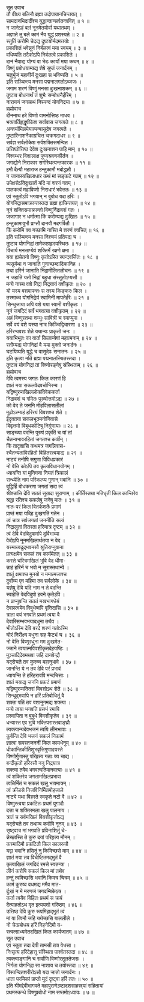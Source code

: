 सूत उवाच  
तौ वीक्ष्य बलिनौ ब्रह्मा तदोपायानचिन्तयत् ।  
सामदानभिदादींश्च युद्धान्तान्सर्वतन्त्रवित् ॥ १ ॥  
न जानेऽहं बलं नूनमेतयोर्वा यथातथम् ।  
अज्ञाते तु बले कामं नैव युद्धं प्रशस्यते ॥ २ ॥  
स्तुतिं करोमि चेदद्य दुष्टयोर्मदमत्तयोः ।  
प्रकाशितं भवेन्नूनं निर्बलत्वं मया स्वयम् ॥ ३ ॥  
वधिष्यति तदैकोऽपि निर्बलत्वे प्रकाशिते ।  
दानं नैवाद्य योग्यं वा भेदः कार्यो मया कथम् ॥ ४ ॥  
विष्णुं प्रबोधयाम्यद्य शेषे सुप्तं जनार्दनम् ।  
चतुर्भुजं महावीर्यं दुःखहा स भविष्यति ॥ ५ ॥  
इति सञ्चिन्त्य मनसा पद्मनालगतोऽब्जजः ।  
जगाम शरणं विष्णुं मनसा दुःखनाशकम् ॥ ६ ॥  
तुष्टाव बोधनार्थं तं शुभैः सम्बोधनैर्हरिम् ।  
नारायणं जगन्नाथं निस्पन्दं योगनिद्रया ॥ ७ ॥  
ब्रह्मोवाच  
दीननाथ हरे विष्णो वामनोत्तिष्ठ माधव ।  
भक्तार्तिहृद्धृषीकेश सर्वावास जगत्पते ॥ ८ ॥  
अन्तर्यामिन्नमेयात्मन्वासुदेव जगत्पते ।  
दुष्टारिनाशनैकाग्रचित्त चक्रगदाधर ॥ ९ ॥  
सर्वज्ञ सर्वलोकेश सर्वशक्तिसमन्वित ।  
उत्तिष्ठोत्तिष्ठ देवेश दुःखनाशन पाहि माम् ॥ १० ॥  
विश्वम्भर विशालाक्ष पुण्यश्रवणकीर्तन ।  
जगद्योने निराकार सर्गस्थित्यन्तकारक ॥ ११ ॥  
इमौ दैत्यौ महाराज हन्तुकामौ मदोद्धतौ ।  
न जानास्यखिलाधार कथं मां सङ्कटे गतम् ॥ १२ ॥  
उपेक्षसेऽतिदुःखार्तं यदि मां शरणं गतम् ।  
पालकत्वं महाविष्णो निराधारं भवेत्ततः ॥ १३ ॥  
एवं स्तुतोऽपि भगवान् न बुबोध यदा हरिः ।  
योगनिद्रासमाक्रान्तस्तदा ब्रह्मा ह्यचिन्तयत् ॥ १४ ॥  
नूनं शक्तिसमाक्रान्तो विष्णुर्निद्रावशं गतः ।  
जजागार न धर्मात्मा किं करोम्यद्य दुःखितः ॥ १५ ॥  
हन्तुकामावुभौ प्राप्तौ दानवौ मदगर्वितौ ।  
किं करोमि क्व गच्छामि नास्ति मे शरणं क्वचित् ॥ १६ ॥  
इति सञ्चिन्त्य मनसा निश्चयं प्रतिपद्य च ।  
तुष्टाव योगनिद्रां तामेकाग्रहृदयस्थितः ॥ १७ ॥  
विचार्य मनसाप्येवं शक्तिर्मे रक्षणे क्षमा ।  
यया ह्यचेतनो विष्णुः कृतोऽस्ति स्पन्दवर्जितः ॥ १८ ॥  
व्यसुर्यथा न जानाति गुणाच्छब्दादिकानिह ।  
तथा हरिर्न जानाति निद्रामीलितलोचनः ॥ १९ ॥  
न जहाति यतो निद्रां बहुधा संस्तुतोऽप्यसौ ।  
मन्ये नास्य वशे निद्रा निद्रयायं वशीकृतः ॥ २० ॥  
यो यस्य वशमापन्तः स तस्य किङ्करः किल ।  
तस्माच्च योगनिद्रेयं स्वामिनी मापतेर्हरेः ॥ २१ ॥  
सिन्धुजाया अपि वशे यया स्वामी वशीकृतः ।  
नूनं जगदिदं सर्वं भगवत्या वशीकृतम् ॥ २२ ॥  
अहं विष्णुस्तथा शम्भुः सावित्री च रमाप्युमा ।  
सर्वे वयं वशे यस्या नात्र किञ्चिद्विचारणा ॥ २३ ॥  
हरिरप्यवशः शेते यथान्यः प्राकृतो जनः ।  
ययाभिभूतः का वार्ता किलान्येषां महात्मनाम् ॥ २४ ॥  
स्तौम्यद्य योगनिद्रां वै यया मुक्तो जनार्दनः ।  
घटयिष्यति युद्धे च वासुदेवः सनातनः ॥ २५ ॥  
इति कृत्वा मतिं ब्रह्मा पद्मनालस्थितस्तदा ।  
तुष्टाव योगनिद्रां तां विष्णोरङ्गेषु संस्थिताम् ॥ २६ ॥  
ब्रह्मोवाच  
देवि त्वमस्य जगतः किल कारणं हि  
     ज्ञातं मया सकलवेदवचोभिरम्ब ।  
यद्विष्णुरप्यखिललोकविवेककर्ता  
     निद्रावशं च गमितः पुरुषोत्तमोऽद्य ॥ २७ ॥  
को वेद ते जननि मोहविलासलीलां  
     मूढोऽस्म्यहं हरिरयं विवशश्च शेते ।  
ईदृक्तया सकलभूतमनोनिवासे  
     विद्वत्तमो विबुधकोटिषु निर्गुणायाः ॥ २८ ॥  
साङ्ख्या वदन्ति पुरुषं प्रकृतिं च यां तां  
     चैतन्यभावरहितां जगतश्च कर्त्रीम् ।  
किं तादृशासि कथमत्र जगन्निवास-  
     श्चैतन्यताविरहितो विहितस्त्वयाद्य ॥ २९ ॥  
नाट्यं तनोषि सगुणा विविधप्रकारं  
     नो वेत्ति कोऽपि तव कृत्यविधानयोगम् ।  
ध्यायन्ति यां मुनिगणा नियतं त्रिकालं  
     सन्ध्येति नाम परिकल्प्य गुणान् भवानि ॥ ३० ॥  
बुद्धिर्हि बोधकरणा जगतां सदा त्वं  
     श्रीश्चासि देवि सततं सुखदा सुराणाम् ।
कीर्तिस्तथा मतिधृती किल कान्तिरेव  
     श्रद्धा रतिश्च सकलेषु जनेषु मातः ॥ ३१ ॥  
नातः परं किल वितर्कशतैः प्रमाणं  
     प्राप्तं मया यदिह दुःखगतिं गतेन ।  
त्वं चात्र सर्वजगतां जननीति सत्यं  
     निद्रालुतां वितरता हरिणात्र दृष्टम् ॥ ३२ ॥  
त्वं देवि वेदविदुषामपि दुर्विभाव्या  
     वेदोऽपि नूनमखिलार्थतया न वेद ।  
यस्मात्त्वदुद्‌भवमसौ श्रुतिराप्नुवाना  
     प्रत्यक्षमेव सकलं तव कार्यमेतत् ॥ ३३ ॥  
कस्ते चरित्रमखिलं भुवि वेद धीमा-  
     न्नाहं हरिर्न च भवो न सुरास्तथान्ये ।  
ज्ञातुं क्षमाश्च मुनयो न ममात्मजाश्च  
     दुर्वाच्य एव महिमा तव सर्वलोके ॥ ३४ ॥  
यज्ञेषु देवि यदि नाम न ते वदन्ति  
     स्वाहेति वेदविदुषो हवने कृतेऽपि ।  
न प्राप्नुवन्ति सततं मखभागधेयं  
     देवास्त्वमेव विबुधेष्वपि वृत्तिदासि ॥ ३५ ॥  
त्राता वयं भगवति प्रथमं त्वया वै  
     देवारिसम्भवभयादधुना तथैव ।  
भीतोऽस्मि देवि वरदे शरणं गतोऽस्मि  
     घोरं निरीक्ष्य मधुना सह कैटभं च ॥ ३६ ॥  
नो वेत्ति विष्णुरधुना मम दुःखमेत-  
     ज्जाने त्वयात्मविवशीकृतदेहयष्टिः ।  
मुञ्चादिदेवमथवा जहि दानवेन्द्रौ  
     यद्‌रोचते तव कुरुष्व महानुभावे ॥ ३७ ॥  
जानन्ति ये न तव देवि परं प्रभावं  
     ध्यायन्ति ते हरिहरावपि मन्दचित्ताः ।  
ज्ञातं मयाद्य जननि प्रकटं प्रमाणं  
     यद्विष्णुरप्यतितरां विवशोऽथ शेते ॥ ३८ ॥  
सिन्धूद्‌भवापि न हरिं प्रतिबोधितुं वै  
     शक्ता पतिं तव वशानुगमद्य शक्त्या ।  
मन्ये त्वया भगवति प्रसभं रमापि  
     प्रस्वापिता न बुबुधे विवशीकृतेव ॥ ३९ ॥  
धन्यास्त एव भुवि भक्तिपरास्तवाङ्घ्रौ  
     त्यक्त्वान्यदेवभजनं त्वयि लीनभावाः ।  
कुर्वन्ति देवि भजनं सकलं निकामं  
     ज्ञात्वा समस्तजननीं किल कामधेनुम् ॥ ४० ॥  
धीकान्तिकीर्तिशुभवृत्तिगुणादयस्ते  
     विष्णोर्गुणास्तु परिहृत्य गताः क्व चाद्य ।  
बन्दीकृतो हरिरसौ ननु निद्रयात्र  
     शक्त्या तवैव भगवत्यतिमानवत्याः ॥ ४१ ॥  
त्वं शक्तिरेव जगतामखिलप्रभावा  
     त्वन्निर्मितं च सकलं खलु भावमात्रम् ।  
त्वं क्रीडसे निजविनिर्मितमोहजाले  
     नाट्ये यथा विहरते स्वकृते नटो वै ॥ ४२ ॥  
विष्णुस्त्वया प्रकटितः प्रथमं युगादौ  
     दत्ता च शक्तिरमला खलु पालनाय ।  
त्रातं च सर्वमखिलं विवशीकृतोऽद्य  
     यद्‌रोचते तव तथाम्ब करोषि नूनम् ॥ ४३ ॥  
सृष्ट्वात्र मां भगवति प्रविनाशितुं चे-  
     न्नेच्छास्ति ते कुरु दयां परिहृत्य मौनम् ।  
कस्मादिमौ प्रकटितौ किल कालरूपौ  
     यद्वा भवानि हसितुं नु किमिच्छसे माम् ॥ ४४ ॥  
ज्ञातं मया तव विचेष्टितमद्‌भुतं वै  
     कृत्वाखिलं जगदिदं रमसे स्वतन्त्रा ।  
लीनं करोषि सकलं किल मां तथैव  
     हन्तुं त्वमिच्छसि भवानि किमत्र चित्रम् ॥ ४५ ॥  
कामं कुरुष्व वधमद्य ममैव मात-  
     र्दुःखं न मे मरणजं जगदम्बिकेऽत्र ।  
कर्ता त्वयैव विहितः प्रथमं स चायं  
     दैत्याहतोऽथ मृत इत्ययशो गरिष्ठम् ॥ ४६ ॥  
उत्तिष्ठ देवि कुरु रूपमिहाद्‌भुतं त्वं  
     मां वा त्विमौ जहि यथेच्छसि बाललीले ।  
नो चेत्प्रबोधय हरिं निहनेदिमौ य-  
     स्त्वत्साध्यमेतदखिलं किल कार्यजातम् ॥ ४७ ॥  
सूत उवाच  
एवं स्तुता तदा देवी तामसी तत्र वेधसा ।  
निःसृत्य हरिदेहात्तु संस्थिता पार्श्वतस्तदा ॥ ४८ ॥  
त्यक्त्वाङ्गानि च सर्वाणि विष्णोरतुलतेजसः ।  
निर्गता योगनिद्रा सा नाशाय च तयोस्तदा ॥ ४९ ॥  
विस्पन्दितशरीरोऽसौ यदा जातो जनार्दनः ।  
धाता परमिकां प्राप्तो मुदं दृष्ट्वा हरिं ततः ॥ ५० ॥  
इति श्रीमद्देवीभागवते महापुराणेऽष्टादशसाहस्र्यां सहितायां  
प्रथमस्कन्धे विष्णुप्रबोधो नाम सप्तमोऽध्यायः ॥ ७ ॥
